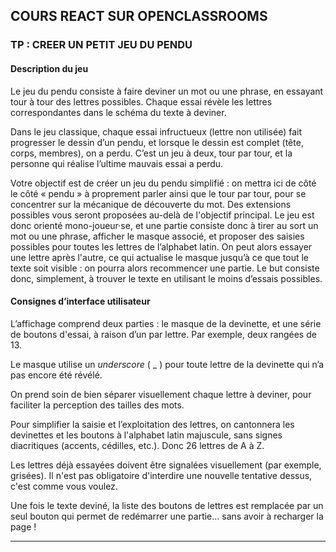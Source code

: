 ## COURS REACT SUR OPENCLASSROOMS
### TP : CREER UN PETIT JEU DU PENDU

#### Description du jeu

Le jeu du pendu consiste à faire deviner un mot ou une phrase, en essayant tour à tour des lettres possibles. Chaque essai révèle les lettres correspondantes dans le schéma du texte à deviner.

Dans le jeu classique, chaque essai infructueux (lettre non utilisée) fait progresser le dessin d’un pendu, et lorsque le dessin est complet (tête, corps, membres), on a perdu. C’est un jeu à deux, tour par tour, et la personne qui réalise l’ultime mauvais essai a perdu.

Votre objectif est de créer un jeu du pendu simplifié : on mettra ici de côté le côté « pendu » à proprement parler ainsi que le tour par tour, pour se concentrer sur la mécanique de découverte du mot. Des extensions possibles vous seront proposées au-delà de l'objectif principal. Le jeu est donc orienté mono-joueur·se, et une partie consiste donc à tirer au sort un mot ou une phrase, afficher le masque associé, et proposer des saisies possibles pour toutes les lettres de l’alphabet latin. On peut alors essayer une lettre après l'autre, ce qui actualise le masque jusqu’à ce que tout le texte soit visible : on pourra alors recommencer une partie. Le but consiste donc, simplement, à trouver le texte en utilisant le moins d’essais possibles.

#### Consignes d’interface utilisateur

L’affichage comprend deux parties : le masque de la devinette, et une série de boutons d'essai, à raison d’un par lettre. Par exemple, deux rangées de 13.

Le masque utilise un _underscore_ ( _ ) pour toute lettre de la devinette qui n’a pas encore été révélé.

On prend soin de bien séparer visuellement chaque lettre à deviner, pour faciliter la perception des tailles des mots.

Pour simplifier la saisie et l’exploitation des lettres, on cantonnera les devinettes et les boutons à l'alphabet latin majuscule, sans signes diacritiques (accents, cédilles, etc.). Donc 26 lettres de A à Z.

Les lettres déjà essayées doivent être signalées visuellement (par exemple, grisées). Il n'est pas obligatoire d'interdire une nouvelle tentative dessus, c'est comme vous voulez.

Une fois le texte deviné, la liste des boutons de lettres est remplacée par un seul bouton qui permet de redémarrer une partie… sans avoir à recharger la page !

---
